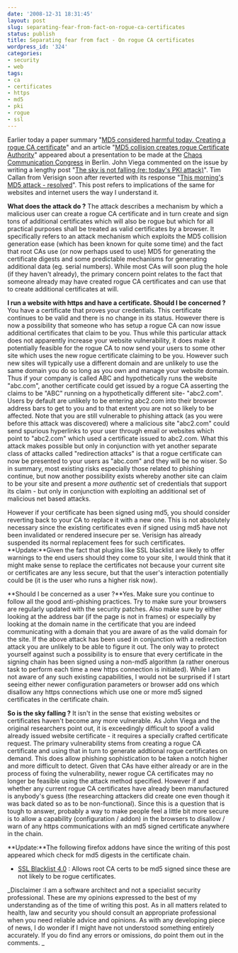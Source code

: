 ```yaml
---
date: '2008-12-31 18:31:45'
layout: post
slug: separating-fear-from-fact-on-rogue-ca-certificates
status: publish
title: Separating fear from fact - On rogue CA certificates
wordpress_id: '324'
categories:
- security
- web
tags:
- ca
- certificates
- https
- md5
- pki
- rogue
- ssl
---
```


Earlier today a paper summary "[MD5 considered harmful today. Creating a rogue CA certificate](http://www.win.tue.nl/hashclash/rogue-ca/)" and an article "[MD5 collision creates rogue Certificate Authority](http://www.crunchgear.com/2008/12/30/md5-collision-creates-rogue-certificate-authority/)" appeared about a presentation to be made at the [Chaos Communication Congress](http://events.ccc.de/congress/2008/Fahrplan/day_2008-12-30.en.html) in Berlin.  John Viega commented on the issue by writing a lengthy post "[The sky is not falling (re: today's PKI attack)](http://broadcast.oreilly.com/2008/12/the-sky-is-not-falling-on-toda.html)". Tim Callan from Verisign soon after reverted with its response "[This morning's MD5 attack - resolved](https://blogs.verisign.com/ssl-blog/2008/12/on_md5_vulnerabilities_and_mit.php)". This post refers to implications of the same for websites and internet users the way I understand it.

**What does the attack do ?** The attack describes a mechanism by which a malicious user can create a rogue CA certificate and in turn create and sign tons of additional certificates which will also be rogue but which for all practical purposes shall be treated as valid certificates by a browser. It specifically refers to an attack mechanism which exploits the MD5 collision generation ease (which has been known for quite some time) and the fact that root CAs use (or now perhaps used to use) MD5 for generating the certificate digests and some predictable mechanisms for generating additional data (eg. serial numbers). While most CAs will soon plug the hole (if they haven't already), the primary concern point relates to the fact that someone already may have created rogue CA certificates and can use that to create additional certificates at will. 

**I run a website with https and have a certificate. Should I be concerned ?** You have a certificate that proves your credentials. This certificate continues to be valid and there is no change in its status. However there is now a possibility that someone who has setup a rogue CA can now issue additional certificates that claim to be you. Thus while this particular attack does not apparently increase your website vulnerability, it does make it potentially feasible for the rogue CA to now send your users to some other site which uses the new rogue certificate claiming to be you. However such new sites will typically use a different domain and are unlikely to use the same domain you do so long as you own and manage your website domain. Thus if your company is called ABC and hypothetically runs the website "abc.com", another certificate could get issued by a rogue CA asserting the claims to be "ABC" running on a hypothetically different site- "abc2.com". Users by default are unlikely to be entering abc2.com into their browser address bars to get to you and to that extent you are not so likely to be affected.  Note that you are still vulnerable to phishing attack (as you were before this attack was discovered) where a malicious site "abc2.com" could send spurious hyperlinks to your user through email or websites which point to "abc2.com" which used a certificate issued to abc2.com. What this attack makes possible but only in conjunction with yet another separate class of attacks called "redirection attacks" is that a rogue certificate can now be presented to your users as "abc.com" and they will be no wiser. So in summary, most existing risks especially those related to phishing continue, but now another possibility exists whereby another site can claim to be your site and present a _more authentic_ set of credentials that support its claim - but only in conjunction with exploiting an additional set of malicious net based attacks. 

However if your certificate has been signed using md5, you should consider reverting back to your CA to replace it with a new one. This is not absolutely necessary since the existing certificates even if signed using md5 have not been invalidated or rendered insecure per se. Verisign has already suspended its normal replacement fees for such certificates. **Update:**Given the fact that plugins like SSL blacklist are likely to offer warnings to the end users should they come to your site, I would think that it might make sense to replace the certificates not because your current site or certificates are any less secure, but that the user's interaction potentially could be (it is the user who runs a higher risk now).

**Should I be concerned as a user ?**Yes. Make sure you continue to follow all the good anti-phishing practices. Try to make sure your browsers are regularly updated with the security patches. Also make sure by either looking at the address bar (if the page is not in frames) or especially by looking at the domain name in the certificate that you are indeed communicating with a domain that you are aware of as the valid domain for the site. If the above attack has been used in conjunction with a redirection attack you are unlikely to be able to figure it out. The only way to protect yourself against such a possibility is to ensure that every certificate in the signing chain has been signed using a non-md5 algorithm (a rather onerous task to perform each time a new https connection is initiated). While I am not aware of any such existing capabilities, I would not be surprised if I start seeing either newer configuration parameters or browser add ons which disallow any https connections which use one or more md5 signed certificates in the certificate chain. 

**So is the sky falling ?** It isn't in the sense that existing websites or certificates haven't become any more vulnerable. As John Viega and the original researchers point out, it is exceedingly difficult to spoof a valid already issued website certificate - it requires a specially crafted certificate request. The primary vulnerability stems from creating a rogue CA certificate and using that in turn to generate addtional rogue certificates on demand. This does allow phishing sophistication to be taken a notch higher and more difficult to detect. Given that CAs have either already or are in the process of fixing the vulnerability, newer rogue CA certificates may no longer be feasible using the attack method specified. However if and whether any current rogue CA certificates have already been manufactured is anybody's guess (the researching attackers did create one even though it was back dated so as to be non-functional). Since this is a question that is tough to answer, probably a way to make people feel a little bit more secure is to allow a capability (configuration / addon) in the browsers to disallow / warn of any https communications with an md5 signed certificate anywhere in the chain. 

**Update:**The following firefox addons have since the writing of this post appeared which check for md5 digests in the certificate chain.



	
  * [SSL Blacklist 4.0](http://www.codefromthe70s.org/sslblacklist.aspx) : Allows root CA certs to be md5 signed since these are not likely to be rogue certificates.




_Disclaimer :I am a software architect and not a specialist security professional. These are my opinions expressed to the best of my understanding as of the time of writing this post. As in all matters related to health, law and security you should consult an appropriate professional when you need reliable advice and opinions. As with any developing piece of news, I do wonder if I might have not understood something entirely accurately. If you do find any errors or omissions, do point them out in the comments. _

